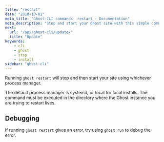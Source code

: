 ```yaml
---
title: "restart"
date: "2018-10-01"
meta_title: "Ghost-CLI commands: restart - Documentation"
meta_description: "Stop and start your Ghost site with this simple command with the Ghost-CLI. Read more in the Ghost documentation."
next:
  url: "/api/ghost-cli/update/"
  title: "Update"
keywords:
    - cli
    - ghost
    - stop
    - install
sidebar: "ghost-cli"
---
```


Running `ghost restart` will stop and then start your site using whichever process manager.

The default process manager is systemd, or local for local installs. The command must be executed in the directory where the Ghost instance you are trying to restart lives.

## Debugging

If running `ghost restart` gives an error, try using `ghost run` to debug the error.
